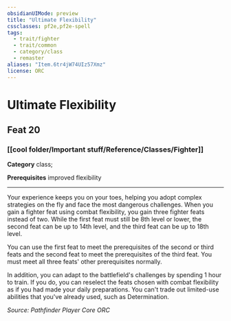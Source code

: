 ```yaml
---
obsidianUIMode: preview
title: "Ultimate Flexibility"
cssclasses: pf2e,pf2e-spell
tags:
  - trait/fighter
  - trait/common
  - category/class
  - remaster
aliases: "Item.6tr4jW74UIz57Xmz"
license: ORC
---
```

# Ultimate Flexibility
## Feat 20
### [[cool folder/Important stuff/Reference/Classes/Fighter]]

**Category** class; 



**Prerequisites** improved flexibility
* * *
Your experience keeps you on your toes, helping you adopt complex strategies on the fly and face the most dangerous challenges. When you gain a fighter feat using combat flexibility, you gain three fighter feats instead of two. While the first feat must still be 8th level or lower, the second feat can be up to 14th level, and the third feat can be up to 18th level.

You can use the first feat to meet the prerequisites of the second or third feats and the second feat to meet the prerequisites of the third feat. You must meet all three feats' other prerequisites normally.

In addition, you can adapt to the battlefield's challenges by spending 1 hour to train. If you do, you can reselect the feats chosen with combat flexibility as if you had made your daily preparations. You can't trade out limited-use abilities that you've already used, such as Determination.

*Source: Pathfinder Player Core*
*ORC*